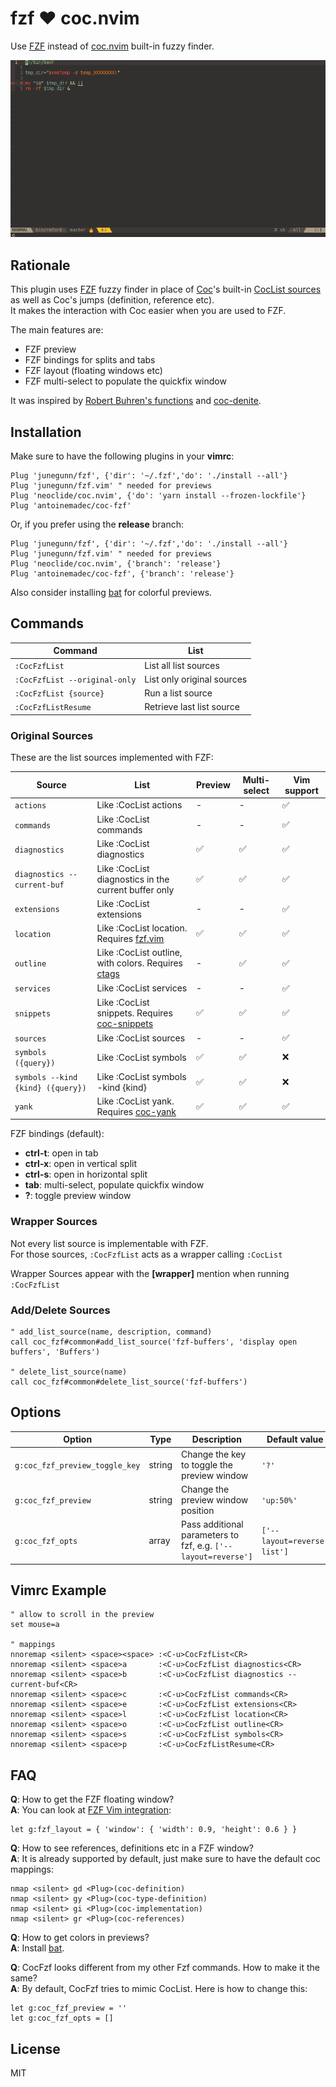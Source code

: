# fzf :heart: coc.nvim

Use [FZF][fzf] instead of [coc.nvim][coc.nvim] built-in fuzzy finder.

![](https://raw.githubusercontent.com/antoinemadec/gif/master/coc_fzf.gif)

## Rationale

This plugin uses [FZF][fzf] fuzzy finder in place of [Coc][coc.nvim]'s built-in [CocList sources][coc_sources] as well as Coc's jumps (definition, reference etc).\
It makes the interaction with Coc easier when you are used to FZF.

The main features are:
- FZF preview
- FZF bindings for splits and tabs
- FZF layout (floating windows etc)
- FZF multi-select to populate the quickfix window

It was inspired by [Robert Buhren's functions][RobertBuhren] and [coc-denite][coc_denite].

## Installation

Make sure to have the following plugins in your **vimrc**:
```vim
Plug 'junegunn/fzf', {'dir': '~/.fzf','do': './install --all'}
Plug 'junegunn/fzf.vim' " needed for previews
Plug 'neoclide/coc.nvim', {'do': 'yarn install --frozen-lockfile'}
Plug 'antoinemadec/coc-fzf'
```

Or, if you prefer using the **release** branch:
```vim
Plug 'junegunn/fzf', {'dir': '~/.fzf','do': './install --all'}
Plug 'junegunn/fzf.vim' " needed for previews
Plug 'neoclide/coc.nvim', {'branch': 'release'}
Plug 'antoinemadec/coc-fzf', {'branch': 'release'}
```

Also consider installing [bat][bat] for colorful previews.

## Commands

| Command                       | List                       |
| ---                           | ---                        |
| `:CocFzfList`                 | List all list sources      |
| `:CocFzfList --original-only` | List only original sources |
| `:CocFzfList {source}`        | Run a list source          |
| `:CocFzfListResume`           | Retrieve last list source  |

### Original Sources

These are the list sources implemented with FZF:

| Source                            | List                                                          | Preview | Multi-select | Vim support |
| ---                               | ---                                                           | ---     | ---          | ---         |
| `actions`                         | Like :CocList actions                                         | -       | -            | ✅          |
| `commands`                        | Like :CocList commands                                        | -       | -            | ✅          |
| `diagnostics`                     | Like :CocList diagnostics                                     | ✅      | ✅           | ✅          |
| `diagnostics --current-buf`       | Like :CocList diagnostics in the current buffer only          | ✅      | ✅           | ✅          |
| `extensions`                      | Like :CocList extensions                                      | -       | -            | ✅          |
| `location`                        | Like :CocList location. Requires [fzf.vim][fzfvim]            | ✅      | ✅           | ✅          |
| `outline`                         | Like :CocList outline, with colors. Requires [ctags][ctags]   | -       | ✅           | ✅          |
| `services`                        | Like :CocList services                                        | -       | -            | ✅          |
| `snippets `                       | Like :CocList snippets. Requires [coc-snippets][coc-snippets] | ✅      | ✅           | ✅          |
| `sources `                        | Like :CocList sources                                         | -       | -            | ✅          |
| `symbols ({query})`               | Like :CocList symbols                                         | ✅      | ✅           | ❌          |
| `symbols --kind {kind} ({query})` | Like :CocList symbols -kind {kind}                            | ✅      | ✅           | ❌          |
| `yank`                            | Like :CocList yank. Requires [coc-yank][coc-yank]             | ✅      | ✅           | ✅          |

FZF bindings (default):
- **ctrl-t**: open in tab
- **ctrl-x**: open in vertical split
- **ctrl-s**: open in horizontal split
- **tab**: multi-select, populate quickfix window
- **?**: toggle preview window

### Wrapper Sources

Not every list source is implementable with FZF.\
For those sources, `:CocFzfList` acts as a wrapper calling `:CocList`

Wrapper Sources appear with the **[wrapper]** mention when running `:CocFzfList`

### Add/Delete Sources
```vim
" add_list_source(name, description, command)
call coc_fzf#common#add_list_source('fzf-buffers', 'display open buffers', 'Buffers')

" delete_list_source(name)
call coc_fzf#common#delete_list_source('fzf-buffers')
```

## Options

| Option                         | Type   | Description                                                    | Default value               |
| ---                            | ---    | ---                                                            | ---                         |
| `g:coc_fzf_preview_toggle_key` | string | Change the key to toggle the preview window                    | `'?'`                       |
| `g:coc_fzf_preview`            | string | Change the preview window position                             | `'up:50%'`                  |
| `g:coc_fzf_opts`               | array  | Pass additional parameters to fzf, e.g. `['--layout=reverse']` | `['--layout=reverse-list']` |

## Vimrc Example
```vim
" allow to scroll in the preview
set mouse=a

" mappings
nnoremap <silent> <space><space> :<C-u>CocFzfList<CR>
nnoremap <silent> <space>a       :<C-u>CocFzfList diagnostics<CR>
nnoremap <silent> <space>b       :<C-u>CocFzfList diagnostics --current-buf<CR>
nnoremap <silent> <space>c       :<C-u>CocFzfList commands<CR>
nnoremap <silent> <space>e       :<C-u>CocFzfList extensions<CR>
nnoremap <silent> <space>l       :<C-u>CocFzfList location<CR>
nnoremap <silent> <space>o       :<C-u>CocFzfList outline<CR>
nnoremap <silent> <space>s       :<C-u>CocFzfList symbols<CR>
nnoremap <silent> <space>p       :<C-u>CocFzfListResume<CR>
```

## FAQ

**Q**: How to get the FZF floating window?\
**A**: You can look at [FZF Vim integration][fzf_vim_integration]:
```vim
let g:fzf_layout = { 'window': { 'width': 0.9, 'height': 0.6 } }
```
**Q**: How to see references, definitions etc in a FZF window?\
**A**: It is already supported by default, just make sure to have the default coc mappings:
```vim
nmap <silent> gd <Plug>(coc-definition)
nmap <silent> gy <Plug>(coc-type-definition)
nmap <silent> gi <Plug>(coc-implementation)
nmap <silent> gr <Plug>(coc-references)
```
**Q**: How to get colors in previews?\
**A**: Install [bat][bat].

**Q**: CocFzf looks different from my other Fzf commands. How to make it the same?\
**A**: By default, CocFzf tries to mimic CocList. Here is how to change this:
```vim
let g:coc_fzf_preview = ''
let g:coc_fzf_opts = []
```

License
-------

MIT

[fzf]:                 https://github.com/junegunn/fzf
[fzf_vim_integration]: https://github.com/junegunn/fzf/blob/master/README-VIM.md
[coc.nvim]:            https://github.com/neoclide/coc.nvim
[coc_sources]:         https://github.com/neoclide/coc.nvim/wiki/Using-coc-list#builtin-list-sources
[RobertBuhren]:        https://gist.github.com/RobertBuhren/02e05506255c667c0038ce74ee1cef96
[coc_denite]:          https://github.com/neoclide/coc-denite
[ctags]:               https://github.com/universal-ctags/ctags
[fzfvim]:              https://github.com/junegunn/fzf.vim
[coc-snippets]:        https://github.com/neoclide/coc-snippets
[coc-yank]:            https://github.com/neoclide/coc-yank
[bat]:                 https://github.com/sharkdp/bat
